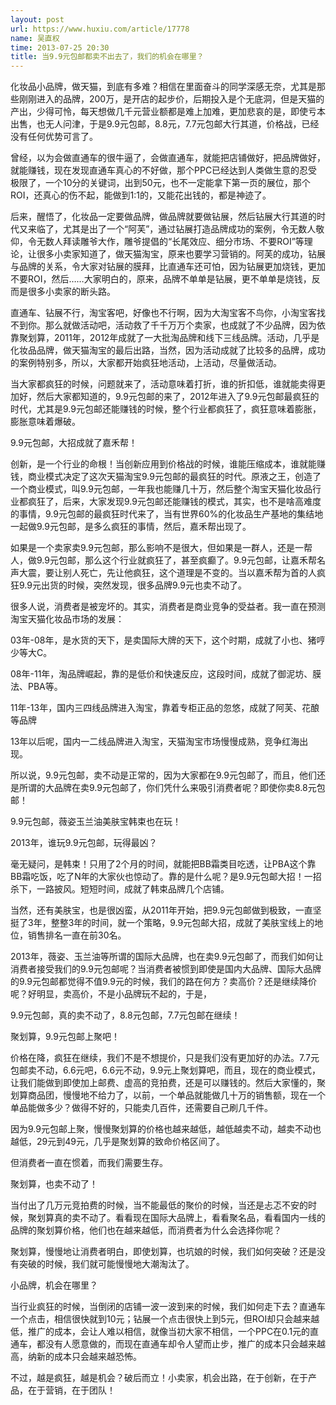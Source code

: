 ```yaml
---
layout: post
url: https://www.huxiu.com/article/17778
name: 吴直权
time: 2013-07-25 20:30
title: 当9.9元包邮都卖不出去了，我们的机会在哪里？
---
```

化妆品小品牌，做天猫，到底有多难？相信在里面奋斗的同学深感无奈，尤其是那些刚刚进入的品牌，200万，是开店的起步价，后期投入是个无底洞，但是天猫的产出，少得可怜，每天想做几千元营业额都是难上加难，更加悲哀的是，即使亏本出售，也无人问津，于是9.9元包邮，8.8元，7.7元包邮大行其道，价格战，已经没有任何优势可言了。

曾经，以为会做直通车的很牛逼了，会做直通车，就能把店铺做好，把品牌做好，就能赚钱，现在发现直通车真心的不好做，那个PPC已经达到人类做生意的忍受极限了，一个10分的关键词，出到50元，也不一定能拿下第一页的展位，那个ROI，还真心的伤不起，能做到1:1的，又能花出钱的，都是神迹了。

后来，醒悟了，化妆品一定要做品牌，做品牌就要做钻展，然后钻展大行其道的时代又来临了，尤其是出了一个“阿芙”，通过钻展打造品牌成功的案例，令无数人敬仰，令无数人拜读雕爷大作，雕爷提倡的“长尾效应、细分市场、不要ROI”等理论，让很多小卖家知道了，做天猫淘宝，原来也要学习营销的。阿芙的成功，钻展与品牌的关系，令大家对钻展的膜拜，比直通车还可怕，因为钻展更加烧钱，更加不要ROI，然后……大家明白的，原来，品牌不单单是钻展，更不单单是烧钱，反而是很多小卖家的断头路。

直通车、钻展不行，淘宝客吧，好像也不行啊，因为大淘宝客不鸟你，小淘宝客找不到你。那么就做活动吧，活动救了千千万万个卖家，也成就了不少品牌，因为依靠聚划算，2011年，2012年成就了一大批淘品牌和线下三线品牌。活动，几乎是化妆品品牌，做天猫淘宝的最后出路，当然，因为活动成就了比较多的品牌，成功的案例特别多，所以，大家都开始疯狂地活动，上活动，尽量做活动。

当大家都疯狂的时候，问题就来了，活动意味着打折，谁的折扣低，谁就能卖得更加好，然后大家都知道的，9.9元包邮的来了，2012年进入了9.9元包邮最疯狂的时代，尤其是9.9元包邮还能赚钱的时候，整个行业都疯狂了，疯狂意味着膨胀，膨胀意味着爆破。

9.9元包邮，大招成就了嘉禾帮！

创新，是一个行业的命根！当创新应用到价格战的时候，谁能压缩成本，谁就能赚钱，商业模式决定了这次天猫淘宝9.9元包邮的最疯狂的时代。原液之王，创造了一个商业模式，叫9.9元包邮，一年我也能赚几十万，然后整个淘宝天猫化妆品行业都疯狂了，后来，大家发现9.9元包邮还能赚钱的模式，其实，也不是啥高难度的事情，9.9元包邮的最疯狂时代来了，当有世界60%的化妆品生产基地的集结地一起做9.9元包邮，是多么疯狂的事情，然后，嘉禾帮出现了。

如果是一个卖家卖9.9元包邮，那么影响不是很大，但如果是一群人，还是一帮人，做9.9元包邮，那么这个行业就疯狂了，甚至疯癫了。9.9元包邮，让嘉禾帮名声大震，要让别人死亡，先让他疯狂，这个道理是不变的。当以嘉禾帮为首的人疯狂9.9元出货的时候，突然发现，很多品牌9.9元也卖不动了。

很多人说，消费者是被宠坏的。其实，消费者是商业竞争的受益者。我一直在预测淘宝天猫化妆品市场的发展：

03年-08年，是水货的天下，是卖国际大牌的天下，这个时期，成就了小也、猪哼少等大C。

08年-11年，淘品牌崛起，靠的是低价和快速反应，这段时间，成就了御泥坊、膜法、PBA等。

11年-13年，国内三四线品牌进入淘宝，靠着专柜正品的忽悠，成就了阿芙、花酿等品牌

13年以后呢，国内一二线品牌进入淘宝，天猫淘宝市场慢慢成熟，竞争红海出现。

所以说，9.9元包邮，卖不动是正常的，因为大家都在9.9元包邮了，而且，他们还是所谓的大品牌在卖9.9元包邮了，你们凭什么来吸引消费者呢？即使你卖8.8元包邮！

9.9元包邮，薇姿玉兰油美肤宝韩束也在玩！

2013年，谁玩9.9元包邮，玩得最凶？

毫无疑问，是韩束！只用了2个月的时间，就能把BB霜类目吃透，让PBA这个靠BB霜吃饭，吃了N年的大家伙也惊动了。靠的是什么呢？是9.9元包邮大招！一招杀下，一路披风。短短时间，成就了韩束品牌几个店铺。

当然，还有美肤宝，也是很凶蛮，从2011年开始，把9.9元包邮做到极致，一直坚挺了3年，整整3年的时间，就一个策略，9.9元包邮大招，成就了美肤宝线上的地位，销售排名一直在前30名。

2013年，薇姿、玉兰油等所谓的国际大品牌，也在卖9.9元包邮了，而我们如何让消费者接受我们的9.9元包邮呢？当消费者被惯到即使是国内大品牌、国际大品牌的9.9元包邮都觉得不值9.9元的时候，我们的路在何方？卖高价？还是继续降价呢？好明显，卖高价，不是小品牌玩不起的，于是，

9.9元包邮，真的卖不动了，8.8元包邮，7.7元包邮在继续！

聚划算，9.9元包邮上聚吧！

价格在降，疯狂在继续，我们不是不想提价，只是我们没有更加好的办法。7.7元包邮卖不动，6.6元吧，6.6元不动，9.9元上聚划算吧，而且，现在的商业模式，让我们能做到即使加上邮费、虚高的竞拍费，还是可以赚钱的。然后大家懂的，聚划算商品团，慢慢地不给力了，以前，一个单品就能做几十万的销售额，现在一个单品能做多少？做得不好的，只能卖几百件，还需要自己刷几千件。

因为9.9元包邮上聚，慢慢聚划算的价格也越来越低，越低越卖不动，越卖不动也越低，29元到49元，几乎是聚划算的致命价格区间了。

但消费者一直在惯着，而我们需要生存。

聚划算，也卖不动了！

当付出了几万元竞拍费的时候，当不能最低的聚价的时候，当还是忐忑不安的时候，聚划算真的卖不动了。看看现在国际大品牌上，看看聚名品，看看国内一线的品牌的聚划算价格，他们也在越来越低，而消费者为什么会选择你呢？

聚划算，慢慢地让消费者明白，即使划算，也坑娘的时候，我们如何突破？还是没有突破的时候，我们就可能慢慢地大潮淘汰了。

小品牌，机会在哪里？

当行业疯狂的时候，当倒闭的店铺一波一波到来的时候，我们如何走下去？直通车一个点击，相信很快就到10元；钻展一个点击很快上到5元，但ROI却只会越来越低，推广的成本，会让人难以相信，就像当初大家不相信，一个PPC在0.1元的直通车，都没有人愿意做的，而现在直通车却令人望而止步，推广的成本只会越来越高，纳新的成本只会越来越恐怖。

不过，越是疯狂，越是机会？破后而立！小卖家，机会出路，在于创新，在于产品，在于营销，在于团队！

